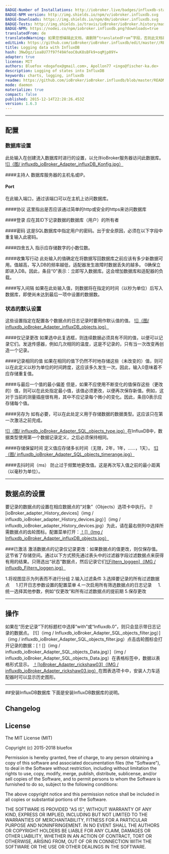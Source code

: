 ```yaml
---
BADGE-Number of Installations: http://iobroker.live/badges/influxdb-stable.svg
BADGE-NPM version: http://img.shields.io/npm/v/iobroker.influxdb.svg
BADGE-Downloads: https://img.shields.io/npm/dm/iobroker.influxdb.svg
BADGE-Tests: http://img.shields.io/travis/ioBroker/ioBroker.history/master.svg
BADGE-NPM: https://nodei.co/npm/iobroker.influxdb.png?downloads=true
translatedFrom: de
translatedWarning: 如果您想编辑此文档，请删除“translatedFrom”字段，否则此文档将再次自动翻译
editLink: https://github.com/ioBroker/ioBroker.influxdb/edit/master//README.md
title: Logging data with InfluxDB
hash: 3NwDgz/ioa8U77f97f49AfeoC0uK8sBFk9+oqMjp09Y=
adapter: true
license: MIT
authors: Bluefox <dogafox@gmail.com>, Apollon77 <ingo@fischer-ka.de>
description: Logging of states into InfluxDB
keywords: charts, logging, influxdb
readme: https://github.com/ioBroker/ioBroker.influxdb/blob/master/README.md
mode: daemon
materialize: true
compact: false
published: 2015-12-14T22:28:26.453Z
version: 1.6.3
---
```

* * *

## <span id="Konfiguration">配置</span>
### <span id="Storage-Einstellungen">数据库设置</span>
此处输入在创建流入数据库时进行的设置，以允许ioBroker服务器访问此数据库。 [![]（图/ influxdb_ioBroker_Adapter_influxDB_Konfig.jpg）](../../../de/adapterref/iobroker.influxdb/img/influxdb_ioBroker_Adapter_influxDB_Konfig.jpg)

####主持人
数据库服务器的主机名或IP。

#### Port
在此输入端口，通过该端口可以在主机上访问数据库。

####协议
这里指出是否应该通过简单的http或安全的https来访问数据库

####登录
应在其ID下记录数据的数据库（用户）的所有者

####密码
这是SQL数据库中指定用户的密码。出于安全原因，必须在以下字段中重复输入此密码。

####四舍五入
指示应存储数字的小数位数。

####收集写行动
此处输入的值确定在将数据写回数据库之前应该有多少新数据可用。值越高，写入DB的频率越低，适配器发生故障时数据丢失的越多。 0确保立即进入DB。因此，条目“0”表示：立即写入数据库。这会增加数据库和适配器的负载。

####写入间隔
如果在此处输入值，则数据将在指定的时间（以秒为单位）后写入数据库，即使尚未达到最后一项中设置的数据数。

### <span id="Default_Einstellungen_fuer_Zustaende">状态的默认设置</span>
这些设置指定在配置各个数据点的日志记录时要用作默认值的值。 [![]（图/ influxdb_ioBroker_Adapter_influxDB_objects.jpg）](../../../de/adapterref/iobroker.influxdb/img/influxdb_ioBroker_Adapter_influxDB_objects.jpg)

####仅记录更改
如果选中此复选框，则连续数据必须具有不同的值，以便可以记录它们。发送传感器，例如几次相同的温度，这是不记录的，只有当一次改变再创造一个记录。

####记录相同的值
如果在相同的值下仍然不时地存储这些（未改变的）值，则可以在此定义以秒为单位的时间跨度，这应该多久发生一次。因此，输入0意味着不应存储重复值。

####与最后一个值的最小偏差
但是，如果不应使用不断变化的值保存这些（更改的）值，则可以在此处指定最小值，该值必须更改，以便再次保存新值。例如，这对于当前的测量插座很有用，其中不应记录每个微小的变化。因此，条目0表示应存储每个值。

####另存为
如有必要，可以在此处定义用于存储数据的数据类型。这应该只在第一次激活之前完成。

[![]（图/ influxdb_ioBroker_Adapter_SQL_objects_type.jpg）](../../../de/adapterref/iobroker.influxdb/img/iinfluxdb_oBroker_Adapter_SQL_objects_type.jpg)在InfluxDB中，数据类型使用第一个数据记录定义，之后必须保持相同。

####存储保留时间
定义值应存储多长时间（无限，2年，1年，......，1天）。 [![]（图/ influxdb_ioBroker_Adapter_SQL_objects_timerange.jpg）](../../../de/adapterref/iobroker.influxdb/img/influxdb_ioBroker_Adapter_SQL_objects_timerange.jpg)

####去抖时间（ms）
防止过于频繁地更改值。这是再次写入值之前的最小距离（以毫秒为单位）。

* * *

## <span id="Einstellungen_fuer_Datenpunkte">数据点的设置</span>
要记录的数据点的设置在相应数据点的“对象”（Objects）选项卡中执行。 [![ioBroker_adapter_History_devices]（img / influxdb_ioBroker_adapter_History_devices.jpg）]（img / influxdb_ioBroker_adapter_History_devices.jpg）为此，请在最右侧列中选择所需数据点的齿轮图标。配置菜单打开：[！[]（Img / Influxdb_ioBroker_Adapter_influxDB_objects.jpg）](../../../de/adapterref/iobroker.influxdb/img/influxdb_ioBroker_Adapter_influxDB_objects.jpg)

###已<span id="Aktiviert">激活</span>
激活数据点的记录仅记录更改：如果数据点的值更改，则仅保存值。这节省了存储空间。通过以下方式预先通过表头中的过滤器字段过滤数据点来获得有用的结果。只筛选出“状态”数据点，然后记录它们[![Filtern_loggen]（IMG / influxdb_Filtern_loggen.jpg）](../../../de/adapterref/iobroker.influxdb/img/Filtern_loggen.jpg)

1.将视图显示为列表而不进行分组
2.输入过滤条件
3.选择要记录的所有过滤数据点
    1.打开日志参数设置的配置菜单
4.一次启用所有筛选数据点的日志记录
    1.统一选择其他参数，例如“仅更改”和所有过滤数据点的提前期
5.保存更改

* * *

## <span id="Bedienung">**操作**</span>
如果在“历史记录”下的标题栏中选择“with”或“Influxdb.0”，则只会显示带日志记录的数据点。 [![]（img / Influxdb_ioBroker_Adapter_SQL_objects_filter.jpg）]（img / influxdb_ioBroker_Adapter_SQL_objects_filter.jpg）点击齿轮图标会打开记录的数据：[！[]（img / influxdb_ioBroker_Adapter_SQL_objects_Data.jpg）]（img / influxdb_ioBroker_Adapter_SQL_objects_Data.jpg）在表格标签中，数据以表格形式显示。 [！[IoBroker_Adapter_rickshaw03]（IMG / influxdb_ioBroker_Adapter_rickshaw03.jpg）](../../../de/adapterref/iobroker.influxdb/img/influxdb_ioBroker_Adapter_rickshaw03.jpg)在图表选项卡中，安装人力车适配器时可以显示历史图形。

* * *

##安装InfluxDB数据库
下面是安装InfluxDB数据库的说明。

## Changelog

## License

The MIT License (MIT)

Copyright (c) 2015-2018 bluefox

Permission is hereby granted, free of charge, to any person obtaining a copy
of this software and associated documentation files (the "Software"), to deal
in the Software without restriction, including without limitation the rights
to use, copy, modify, merge, publish, distribute, sublicense, and/or sell
copies of the Software, and to permit persons to whom the Software is
furnished to do so, subject to the following conditions:

The above copyright notice and this permission notice shall be included in
all copies or substantial portions of the Software.

THE SOFTWARE IS PROVIDED "AS IS", WITHOUT WARRANTY OF ANY KIND, EXPRESS OR
IMPLIED, INCLUDING BUT NOT LIMITED TO THE WARRANTIES OF MERCHANTABILITY,
FITNESS FOR A PARTICULAR PURPOSE AND NONINFRINGEMENT. IN NO EVENT SHALL THE
AUTHORS OR COPYRIGHT HOLDERS BE LIABLE FOR ANY CLAIM, DAMAGES OR OTHER
LIABILITY, WHETHER IN AN ACTION OF CONTRACT, TORT OR OTHERWISE, ARISING FROM,
OUT OF OR IN CONNECTION WITH THE SOFTWARE OR THE USE OR OTHER DEALINGS IN
THE SOFTWARE.